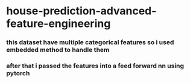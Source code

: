 # house-prediction-advanced-feature-engineering
### this dataset have multiple categorical features so i used embedded method to handle them
### after that i passed the features into a feed forward nn using pytorch
